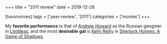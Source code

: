 +++
title = "2011 review"
date = 2019-12-28

[taxonomies]
tags = ['year-review', '2011']
categories = ['movies']
+++

My **favorite performance** is that of [Andrew Howard] as the Russian
gangster in [Limitless],
and the most **desirable gal** is [Kelly Reilly] in [Sherlock Holmes: A Game
of Shadows].

[Kelly Reilly]: http://en.wikipedia.org/wiki/Kelly_Reilly
[Sherlock Holmes: A Game of Shadows]: http://tshepang.net/sherlock-holmes-a-game-of-shadows
[Andrew Howard]: https://en.wikipedia.org/wiki/Andrew_Howard
[Limitless]: http://tshepang.net/limitless
